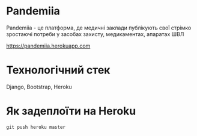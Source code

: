 # Pandemiia
Pandemiia - це платформа, де медичні заклади публікують свої стрімко зростаючі потреби у засобах захисту, медикаментах, апаратах ШВЛ

https://pandemiia.herokuapp.com

# Технологічний стек
Django, Bootstrap, Heroku

# Як задеплоїти на Heroku
`git push heroku master`

